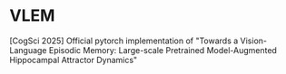# VLEM
[CogSci 2025] Official pytorch implementation of "Towards a Vision-Language Episodic Memory: Large-scale Pretrained Model-Augmented Hippocampal Attractor Dynamics"
